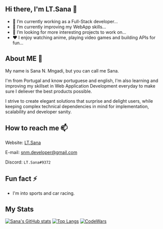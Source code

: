 ## Hi there, I'm LT.Sana 👋

- 🔭 I’m currently working as a Full-Stack developer...
- 🌱 I’m currently improving my WebApp skills...
- 🤔 I’m looking for more interesting projects to work on...
- ❤️ I enjoy watching anime, playing video games and building APIs for fun...

## About ME 💬
My name is Sana N. Mngadi, but you can call me Sana.

I'm from Portugal and know portuguese and english, I'm also learning and improving my skillset in Web Application Development everyday to make sure I deliever the best products possible.

I strive to create elegant solutions that surprise and delight users, while keeping complex technical dependencies in mind for implementation, scalability and developer sanity.

## How to reach me 📫
Website: [LT.Sana](http://ltsana.github.io)

E-mail: [snm.developer@gmail.com](mailto:snm.developer@gmail.com?subject=Hello!)

Discord: `LT.Sana#9372`

## Fun fact ⚡
- I'm into sports and car racing.

## My Stats

[![Sana's GitHub stats](https://github-readme-stats.vercel.app/api?username=LTSana&count_private=true&hide_title=true&show_icons=true&hide_border=true&theme=nightowl&bg_color=161B22)](https://github.com/anuraghazra/github-readme-stats)
[![Top Langs](https://github-readme-stats.vercel.app/api/top-langs/?username=LTSana&card_width=250&langs_count=6&hide_border=true&layout=compact&theme=nightowl&bg_color=161B22)](https://github.com/anuraghazra/github-readme-stats)
[![CodeWars](https://www.codewars.com/users/LT.Sana/badges/large)](https://www.codewars.com/users/LT.Sana/badges)
